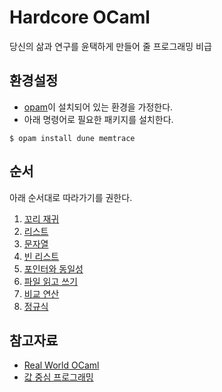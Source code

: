 # Hardcore OCaml
당신의 삶과 연구를 윤택하게 만들어 줄 프로그래밍 비급

## 환경설정
- [opam](https://opam.ocaml.org)이 설치되어 있는 환경을 가정한다.
- 아래 명령어로 필요한 패키지를 설치한다.
```console
$ opam install dune memtrace
```

## 순서
아래 순서대로 따라가기를 권한다.

1. [꼬리 재귀](tail-recursion/)
2. [리스트](list/)
3. [문자열](string/)
4. [빈 리스트](empty/)
5. [포인터와 동일성](equality/)
6. [파일 읽고 쓰기](file-io/)
7. [비교 연산](compare/)
8. [정규식](regexp/)

## 참고자료
- [Real World OCaml](https://dev.realworldocaml.org/)
- [값 중심 프로그래밍](doc/value.pdf)
